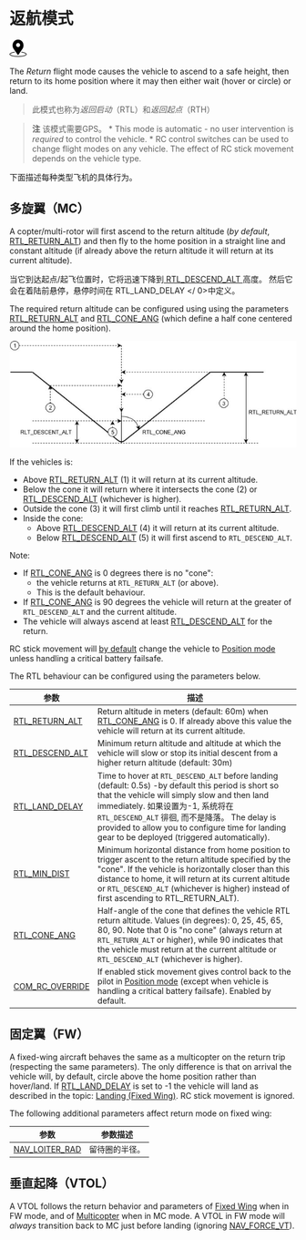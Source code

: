 # 返航模式

[<img src="../../assets/site/position_fixed.svg" title="需要定位修复（例如GPS）" width="30px" />](../getting_started/flight_modes.md#key_position_fixed)

The *Return* flight mode causes the vehicle to ascend to a safe height, then return to its home position where it may then either wait (hover or circle) or land.

> 此模式也称为*返回启动*（RTL）和*返回起点*（RTH）

<span></span>

> **注** 该模式需要GPS。 * This mode is automatic - no user intervention is *required* to control the vehicle. * RC control switches can be used to change flight modes on any vehicle. The effect of RC stick movement depends on the vehicle type.

下面描述每种类型飞机的具体行为。

## 多旋翼（MC）

A copter/multi-rotor will first ascend to the return altitude (*by default*, [RTL_RETURN_ALT](#RTL_RETURN_ALT)) and then fly to the home position in a straight line and constant altitude (if already above the return altitude it will return at its current altitude).

当它到达起点/起飞位置时，它将迅速下降到[ RTL_DESCEND_ALT ](#RTL_DESCEND_ALT)高度。 然后它会在着陆前悬停，悬停时间在 RTL_LAND_DELAY </ 0>中定义。</p> 

The required return altitude can be configured using using the parameters [RTL_RETURN_ALT](#RTL_RETURN_ALT) and [RTL_CONE_ANG](#RTL_CONE_ANG) (which define a half cone centered around the home position).

![Return mode cone](../../assets/flying/rtl_cone.jpg)

<!-- Original draw.io diagram can be found here: https://drive.google.com/file/d/1W72XeZYSOkRlBSbPXCCiam9NMAyAWSg-/view?usp=sharing -->

If the vehicles is:

- Above [RTL_RETURN_ALT](#RTL_RETURN_ALT) (1) it will return at its current altitude.
- Below the cone it will return where it intersects the cone (2) or [RTL_DESCEND_ALT](#RTL_DESCEND_ALT) (whichever is higher).
- Outside the cone (3) it will first climb until it reaches [RTL_RETURN_ALT](#RTL_RETURN_ALT).
- Inside the cone: 
  - Above [RTL_DESCEND_ALT](#RTL_DESCEND_ALT) (4) it will return at its current altitude.
  - Below [RTL_DESCEND_ALT](#RTL_DESCEND_ALT) (5) it will first ascend to `RTL_DESCEND_ALT`.

Note:

- If [RTL_CONE_ANG](#RTL_CONE_ANG) is 0 degrees there is no "cone": 
  - the vehicle returns at `RTL_RETURN_ALT` (or above).
  - This is the default behaviour.
- If [RTL_CONE_ANG](#RTL_CONE_ANG) is 90 degrees the vehicle will return at the greater of `RTL_DESCEND_ALT` and the current altitude.
- The vehicle will always ascend at least [RTL_DESCEND_ALT](#RTL_DESCEND_ALT) for the return.

RC stick movement will [by default](#COM_RC_OVERRIDE) change the vehicle to [Position mode](../flight_modes/position_mc.md) unless handling a critical battery failsafe.

The RTL behaviour can be configured using the parameters below.

| 参数                                                                                                      | 描述                                                                                                                                                                                                                                                                                                                            |
| ------------------------------------------------------------------------------------------------------- | ----------------------------------------------------------------------------------------------------------------------------------------------------------------------------------------------------------------------------------------------------------------------------------------------------------------------------- |
| <span id="RTL_RETURN_ALT"></span>[RTL_RETURN_ALT](../advanced_config/parameter_reference.md#RTL_RETURN_ALT)   | Return altitude in meters (default: 60m) when [RTL_CONE_ANG](../advanced_config/parameter_reference.md#RTL_CONE_ANG) is 0. If already above this value the vehicle will return at its current altitude.                                                                                                                     |
| <span id="RTL_DESCEND_ALT"></span>[RTL_DESCEND_ALT](../advanced_config/parameter_reference.md#RTL_DESCEND_ALT) | Minimum return altitude and altitude at which the vehicle will slow or stop its initial descent from a higher return altitude (default: 30m)                                                                                                                                                                                  |
| <span id="RTL_LAND_DELAY"></span>[RTL_LAND_DELAY](../advanced_config/parameter_reference.md#RTL_LAND_DELAY)   | Time to hover at `RTL_DESCEND_ALT` before landing (default: 0.5s) -by default this period is short so that the vehicle will simply slow and then land immediately. 如果设置为-1, 系统将在 `RTL_DESCEND_ALT` 徘徊, 而不是降落。 The delay is provided to allow you to configure time for landing gear to be deployed (triggered automatically). |
| <span id="RTL_MIN_DIST"></span>[RTL_MIN_DIST](../advanced_config/parameter_reference.md#RTL_MIN_DIST)       | Minimum horizontal distance from home position to trigger ascent to the return altitude specified by the "cone". If the vehicle is horizontally closer than this distance to home, it will return at its current altitude or `RTL_DESCEND_ALT` (whichever is higher) instead of first ascending to RTL_RETURN_ALT).         |
| <span id="RTL_CONE_ANG"></span>[RTL_CONE_ANG](../advanced_config/parameter_reference.md#RTL_CONE_ANG)       | Half-angle of the cone that defines the vehicle RTL return altitude. Values (in degrees): 0, 25, 45, 65, 80, 90. Note that 0 is "no cone" (always return at `RTL_RETURN_ALT` or higher), while 90 indicates that the vehicle must return at the current altitude or `RTL_DESCEND_ALT` (whichever is higher).                  |
| <span id="COM_RC_OVERRIDE"></span>[COM_RC_OVERRIDE](../advanced_config/parameter_reference.md#COM_RC_OVERRIDE) | If enabled stick movement gives control back to the pilot in [Position mode](../flight_modes/position_mc.md) (except when vehicle is handling a critical battery failsafe). Enabled by default.                                                                                                                               |

## 固定翼（FW）

A fixed-wing aircraft behaves the same as a multicopter on the return trip (respecting the same parameters). The only difference is that on arrival the vehicle will, by default, circle above the home position rather than hover/land. If [RTL_LAND_DELAY](#RTL_LAND_DELAY) is set to -1 the vehicle will land as described in the topic: [Landing (Fixed Wing)](../flying/fixed_wing_landing.md). RC stick movement is ignored.

The following additional parameters affect return mode on fixed wing:

| 参数                                                                                                    | 参数描述    |
| ----------------------------------------------------------------------------------------------------- | ------- |
| <span id="NAV_LOITER_RAD"></span>[NAV_LOITER_RAD](../advanced_config/parameter_reference.md#NAV_LOITER_RAD) | 留待圈的半径。 |

## 垂直起降（VTOL）

A VTOL follows the return behavior and parameters of [Fixed Wing](#fixed-wing-fw) when in FW mode, and of [Multicopter](#multi-copter-mc) when in MC mode. A VTOL in FW mode will *always* transition back to MC just before landing (ignoring [NAV_FORCE_VT](../advanced_config/parameter_reference.md#NAV_FORCE_VT)).